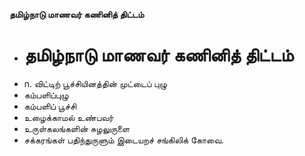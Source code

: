 **தமிழ்நாடு மாணவர் கணினித் திட்டம்**
- # தமிழ்நாடு மாணவர் கணினித் திட்டம்
- n. விட்டிற் பூச்சியினத்தின் முட்டைப் புழு
- கம்பளிப்புழு
- கம்பளிப் பூச்சி
- உழைக்காமல் உண்பவர்
- உருள்கலங்களின் சுழலுருளை
- சக்கரங்கள் பதிந்துருளும் இடையறச் சங்கிலிக் கோவை.

